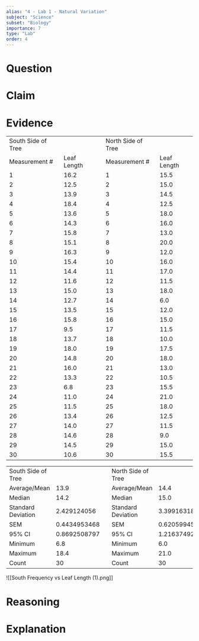 ```yaml
---
alias: "4 - Lab 1 - Natural Variation"
subject: "Science"
subset: "Biology"
importance: 7
type: "Lab"
order: 4
---
```


# Question

# Claim

# Evidence

|   |   |   |   |   |
|---|---|---|---|---|
|South Side of Tree|   ||North Side of Tree|   |
|Measurement #|Leaf Length||Measurement #|Leaf Length|
|1|16.2||1|15.5|
|2|12.5||2|15.0|
|3|13.9||3|14.5|
|4|18.4||4|12.5|
|5|13.6||5|18.0|
|6|14.3||6|16.0|
|7|15.8||7|13.0|
|8|15.1||8|20.0|
|9|16.3||9|12.0|
|10|15.4||10|16.0|
|11|14.4||11|17.0|
|12|11.6||12|11.5|
|13|15.0||13|18.0|
|14|12.7||14|6.0|
|15|13.5||15|12.0|
|16|15.8||16|15.0|
|17|9.5||17|11.5|
|18|13.7||18|10.0|
|19|18.0||19|17.5|
|20|14.8||20|18.0|
|21|16.0||21|13.0|
|22|13.3||22|10.5|
|23|6.8||23|15.5|
|24|11.0||24|21.0|
|25|11.5||25|18.0|
|26|13.4||26|12.5|
|27|14.0||27|11.5|
|28|14.6||28|9.0|
|29|14.5||29|15.0|
|30|10.6||30|15.5|

|   |   |   |   |   |
|---|---|---|---|---|
|South Side of Tree|   ||North Side of Tree|   |
|Average/Mean|13.9||Average/Mean|14.4|
|Median|14.2||Median|15.0|
|Standard Deviation|2.429124056||Standard Deviation|3.399163183|
|SEM|0.4434953468||SEM|0.6205994507|
|95% CI|0.8692508797||95% CI|1.216374923|
|Minimum|6.8||Minimum|6.0|
|Maximum|18.4||Maximum|21.0|
|Count|30||Count|30|

![[South Frequency vs Leaf Length (1).png]]

# Reasoning

# Explanation